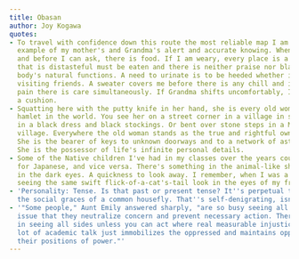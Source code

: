 ```yaml
---
title: Obasan
author: Joy Kogawa
quotes:
- To travel with confidence down this route the most reliable map I am given is the
  example of my mother's and Grandma's alert and accurate knowing. When I am hungry,
  and before I can ask, there is food. If I am weary, every place is a bed. No food
  that is distasteful must be eaten and there is neither praise nor blame for the
  body's natural functions. A need to urinate is to be heeded whether in public or
  visiting friends. A sweater covers me before there is any chill and if there is
  pain there is care simultaneously. If Grandma shifts uncomfortably, I bring her
  a cushion.
- Squatting here with the putty knife in her hand, she is every old woman in every
  hamlet in the world. You see her on a street corner in a village in southern France,
  in a black dress and black stockings. Or bent over stone steps in a Mexican mountain
  village. Everywhere the old woman stands as the true and rightful owner of the earth.
  She is the bearer of keys to unknown doorways and to a network of astonishing  tunnels.
  She is the possessor of life's infinite personal details.
- Some of the Native children I've had in my classes over the years could almost pass
  for Japanese, and vice versa. There's something in the animal-like shyness I recognize
  in the dark eyes. A quickness to look away. I remember, when I was a child in Slocan,
  seeing the same swift flick-of-a-cat's-tail look in the eyes of my friends.
- 'Personality: Tense. Is that past or present tense? It''s perpetual tense. I have
  the social graces of a common housefly. That''s self-denigrating, isn''t it?'
- '"Some people," Aunt Emily answered sharply, "are so busy seeing all sides of every
  issue that they neutralize concern and prevent necessary action. There''s no strength
  in seeing all sides unless you can act where real measurable injustice exists. A
  lot of academic talk just immobilizes the oppressed and maintains oppressors in
  their positions of power."'
---
```

